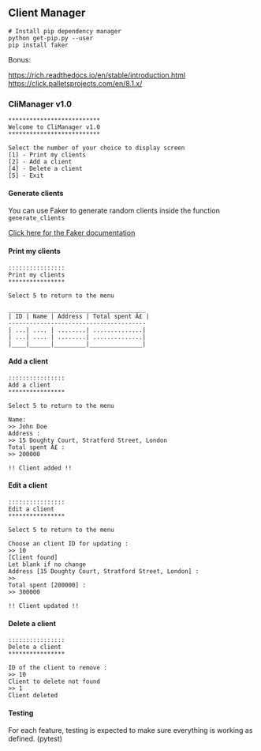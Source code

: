 ## Client Manager

```
# Install pip dependency manager
python get-pip.py --user
pip install faker
```

Bonus:

https://rich.readthedocs.io/en/stable/introduction.html
https://click.palletsprojects.com/en/8.1.x/

### CliManager v1.0

```
**************************
Welcome to CliManager v1.0
**************************

Select the number of your choice to display screen
[1] - Print my clients
[2] - Add a client
[4] - Delete a client
[5] - Exit
```
#### Generate clients

You can use Faker to generate random clients inside the function `generate_clients`

[Click here for the Faker documentation](https://faker.readthedocs.io/en/master/#basic-usage)

#### Print my clients

```
::::::::::::::::
Print my clients
****************

Select 5 to return to the menu

_______________________________________
| ID | Name | Address | Total spent Â£ |
---------------------------------------
| ...| .... | ........| ..............|
| ...| .... | ........| ..............|
|____|______|_________|_______________|
```

#### Add a client
 
```
::::::::::::::::
Add a client
****************

Select 5 to return to the menu

Name:
>> John Doe
Address :
>> 15 Doughty Court, Stratford Street, London
Total spent Â£ :
>> 200000

!! Client added !!
```

#### Edit a client
 
```
::::::::::::::::
Edit a client
****************

Select 5 to return to the menu

Choose an client ID for updating :
>> 10
[Client found]
Let blank if no change
Address [15 Doughty Court, Stratford Street, London] :
>>
Total spent [200000] :
>> 300000

!! Client updated !!
```

#### Delete a client

```
::::::::::::::::
Delete a client
****************

ID of the client to remove :
>> 10
Client to delete not found
>> 1
Client deleted
```

#### Testing

For each feature, testing is expected to make sure everything is working as defined. (pytest)
 
